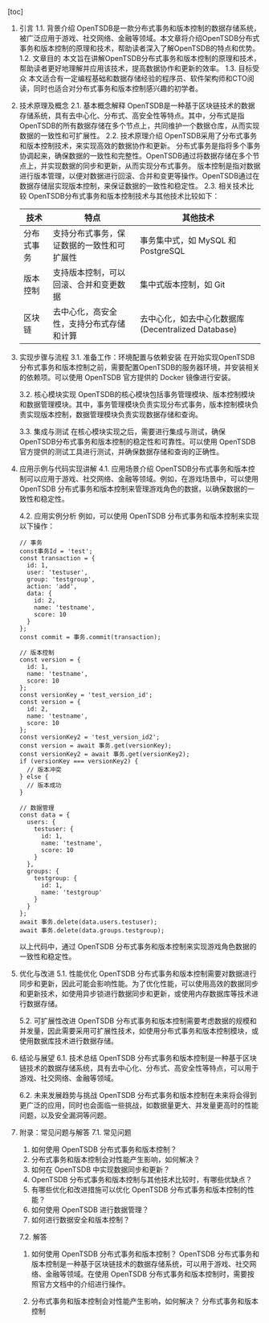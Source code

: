 
[toc]                    
                
                
1. 引言
    1.1. 背景介绍
    OpenTSDB是一款分布式事务和版本控制的数据存储系统，被广泛应用于游戏、社交网络、金融等领域。本文章将介绍OpenTSDB分布式事务和版本控制的原理和技术，帮助读者深入了解OpenTSDB的特点和优势。
    1.2. 文章目的
    本文旨在讲解OpenTSDB分布式事务和版本控制的原理和技术，帮助读者更好地理解并应用该技术，提高数据协作和更新的效率。
    1.3. 目标受众
    本文适合有一定编程基础和数据存储经验的程序员、软件架构师和CTO阅读，同时也适合对分布式事务和版本控制感兴趣的初学者。

2. 技术原理及概念
    2.1. 基本概念解释
    OpenTSDB是一种基于区块链技术的数据存储系统，具有去中心化、分布式、高安全性等特点。其中，分布式是指OpenTSDB的所有数据存储在多个节点上，共同维护一个数据仓库，从而实现数据的一致性和可扩展性。
    2.2. 技术原理介绍
    OpenTSDB采用了分布式事务和版本控制技术，来实现高效的数据协作和更新。
    分布式事务是指将多个事务协调起来，确保数据的一致性和完整性。OpenTSDB通过将数据存储在多个节点上，并实现数据的同步和更新，从而实现分布式事务。
    版本控制是指对数据进行版本管理，以便对数据进行回滚、合并和变更等操作。OpenTSDB通过在数据存储层实现版本控制，来保证数据的一致性和稳定性。
    2.3. 相关技术比较
    OpenTSDB分布式事务和版本控制技术与其他技术比较如下：

    | 技术 | 特点 | 其他技术 |
    | --- | --- | --- |
    | 分布式事务 | 支持分布式事务，保证数据的一致性和可扩展性 | 事务集中式，如 MySQL 和 PostgreSQL |
    | 版本控制 | 支持版本控制，可以回滚、合并和变更数据 | 集中式版本控制，如 Git |
    | 区块链 | 去中心化，高安全性，支持分布式存储和计算 | 去中心化，如去中心化数据库 (Decentralized Database) |

3. 实现步骤与流程
    3.1. 准备工作：环境配置与依赖安装
    在开始实现OpenTSDB分布式事务和版本控制之前，需要配置OpenTSDB的服务器环境，并安装相关的依赖项。可以使用 OpenTSDB 官方提供的 Docker 镜像进行安装。

    3.2. 核心模块实现
    OpenTSDB的核心模块包括事务管理模块、版本控制模块和数据管理模块。其中，事务管理模块负责实现分布式事务，版本控制模块负责实现版本控制，数据管理模块负责实现数据存储和查询。

    3.3. 集成与测试
    在核心模块实现之后，需要进行集成与测试，确保OpenTSDB分布式事务和版本控制的稳定性和可靠性。可以使用 OpenTSDB 官方提供的测试工具进行测试，并确保数据存储和查询的正确性。

4. 应用示例与代码实现讲解
    4.1. 应用场景介绍
    OpenTSDB分布式事务和版本控制可以应用于游戏、社交网络、金融等领域。例如，在游戏场景中，可以使用 OpenTSDB 分布式事务和版本控制来管理游戏角色的数据，以确保数据的一致性和稳定性。

    4.2. 应用实例分析
    例如，可以使用 OpenTSDB 分布式事务和版本控制来实现以下操作：

    ```
    // 事务
    const事务Id = 'test';
    const transaction = {
      id: 1,
      user: 'testuser',
      group: 'testgroup',
      action: 'add',
      data: {
        id: 2,
        name: 'testname',
        score: 10
      }
    };
    const commit = 事务.commit(transaction);

    // 版本控制
    const version = {
      id: 1,
      name: 'testname',
      score: 10
    };
    const versionKey = 'test_version_id';
    const version = {
      id: 2,
      name: 'testname',
      score: 10
    };
    const versionKey2 = 'test_version_id2';
    const version = await 事务.get(versionKey);
    const versionKey2 = await 事务.get(versionKey2);
    if (versionKey === versionKey2) {
      // 版本冲突
    } else {
      // 版本成功
    }

    // 数据管理
    const data = {
      users: {
        testuser: {
          id: 1,
          name: 'testname',
          score: 10
        }
      },
      groups: {
        testgroup: {
          id: 1,
          name: 'testgroup'
        }
      }
    };
    await 事务.delete(data.users.testuser);
    await 事务.delete(data.groups.testgroup);
    ```

    以上代码中，通过 OpenTSDB 分布式事务和版本控制来实现游戏角色数据的一致性和稳定性。

5. 优化与改进
    5.1. 性能优化
    OpenTSDB 分布式事务和版本控制需要对数据进行同步和更新，因此可能会影响性能。为了优化性能，可以使用高效的数据同步和更新技术，如使用异步锁进行数据同步和更新，或使用内存数据库等技术进行数据存储。

    5.2. 可扩展性改进
    OpenTSDB 分布式事务和版本控制需要考虑数据的规模和并发量，因此需要采用可扩展性技术，如使用分布式事务和版本控制模块，或使用数据库技术进行数据存储。

6. 结论与展望
    6.1. 技术总结
    OpenTSDB 分布式事务和版本控制是一种基于区块链技术的数据存储系统，具有去中心化、分布式、高安全性等特点，可以用于游戏、社交网络、金融等领域。

    6.2. 未来发展趋势与挑战
    OpenTSDB 分布式事务和版本控制在未来将会得到更广泛的应用，同时也会面临一些挑战，如数据量更大、并发量更高时的性能问题，以及安全漏洞等问题。

7. 附录：常见问题与解答
    7.1. 常见问题
    1. 如何使用 OpenTSDB 分布式事务和版本控制？
    2. 分布式事务和版本控制会对性能产生影响，如何解决？
    3. 如何在 OpenTSDB 中实现数据同步和更新？
    4. OpenTSDB 分布式事务和版本控制与其他技术比较时，有哪些优缺点？
    5. 有哪些优化和改进措施可以优化 OpenTSDB 分布式事务和版本控制的性能？
    6. 如何使用 OpenTSDB 进行数据管理？
    7. 如何进行数据安全和版本控制？

    7.2. 解答
    1. 如何使用 OpenTSDB 分布式事务和版本控制？
    OpenTSDB 分布式事务和版本控制是一种基于区块链技术的数据存储系统，可以用于游戏、社交网络、金融等领域。在使用 OpenTSDB 分布式事务和版本控制时，需要按照官方文档中的介绍进行操作。

    2. 分布式事务和版本控制会对性能产生影响，如何解决？
    分布式事务和版本控制

